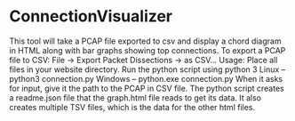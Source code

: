 # ConnectionVisualizer
This tool will take a PCAP file exported to csv and display a chord diagram in HTML along with bar graphs showing top connections. 
To export a PCAP file to CSV: File -> Export Packet Dissections -> as CSV... 
Usage: Place all files in your website directory. Run the python script using python 3
  Linux – python3 connection.py 
  Windows – python.exe connection.py
When it asks for input, give it the path to the PCAP in CSV file. The python script creates a readme.json file that the graph.html file reads to get its data. It also creates multiple TSV files, which is the data for the other html files.
